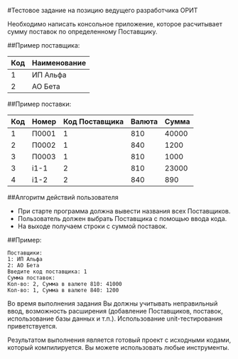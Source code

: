 #Тестовое задание на позицию ведущего разработчика ОРИТ

Необходимо написать консольное приложение, которое расчитывает сумму поставок по определенному Поставщику.

##Пример поставщика:

|Код|Наименование|
|---|------------|
|1  |ИП Альфа    |
|2  |АО Бета     |

##Пример поставки:

|Код|Номер|Код Поставщика|Валюта|Сумма   |
|---|-----|--------------|------|--------|
|1  |П0001|1             |810   |40000   |
|2  |П0002|1             |840   |1200    |
|3  |П0003|1             |810   |1000    |
|3  |i1-1 |2             |810   |23000   |
|4  |i1-2 |2             |840   |890     |

##Алгоритм действий пользователя

* При старте программа должна вывести названия всех Поставщиков.
* Пользователь должен выбрать Поставщика с помощью ввода кода. 
* На выходе получаем строки с суммой поставок.

##Пример:

```
Поставщики:
1: ИП Альфа
2: АО Бета
Введите код поставщика: 1
Сумма поставок:
Кол-во: 2, Сумма в валюте 810: 41000
Кол-во: 1, Сумма в валюте 840: 1200
```

Во время выполнения задания Вы должны учитывать неправильный ввод,
возможность расширения (добавление Поставщиков, поставок, использование базы данных и т.п.). Использование unit-тестирования приветствуется.

Результатом выполнения является готовый проект c исходными кодами, который компилируется.
Вы можете использовать любые инструменты.
